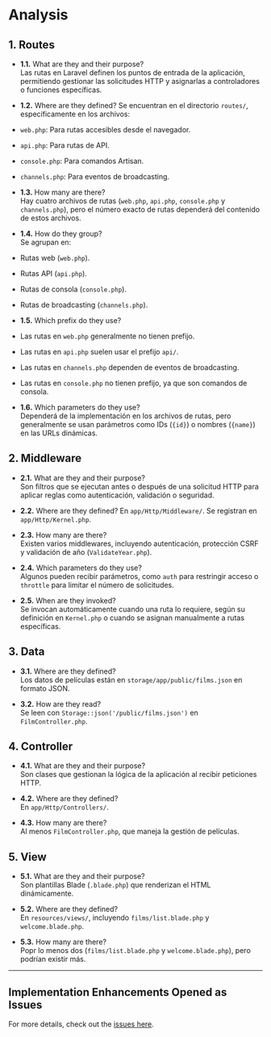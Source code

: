 # **Analysis**

## **1. Routes**
- **1.1.** What are they and their purpose?  
Las rutas en Laravel definen los puntos de entrada de la aplicación, permitiendo gestionar las
solicitudes HTTP y asignarlas a controladores o funciones específicas.

- **1.2.** Where are they defined? 
Se encuentran en el directorio `routes/`, específicamente en los archivos:
- `web.php`: Para rutas accesibles desde el navegador.
- `api.php`: Para rutas de API.
- `console.php`: Para comandos Artisan.
- `channels.php`: Para eventos de broadcasting. 

- **1.3.** How many are there?  
Hay cuatro archivos de rutas (`web.php`, `api.php`, `console.php` y `channels.php`), pero el
número exacto de rutas dependerá del contenido de estos archivos.

- **1.4.** How do they group?  
Se agrupan en:
- Rutas web (`web.php`).
- Rutas API (`api.php`).
- Rutas de consola (`console.php`).
- Rutas de broadcasting (`channels.php`).

- **1.5.** Which prefix do they use?  
- Las rutas en `web.php` generalmente no tienen prefijo.
- Las rutas en `api.php` suelen usar el prefijo `api/`.
- Las rutas en `channels.php` dependen de eventos de broadcasting.
- Las rutas en `console.php` no tienen prefijo, ya que son comandos de consola.

- **1.6.** Which parameters do they use?  
Dependerá de la implementación en los archivos de rutas, pero generalmente se usan parámetros
como IDs (`{id}`) o nombres (`{name}`) en las URLs dinámicas.

## **2. Middleware**
- **2.1.** What are they and their purpose?  
Son filtros que se ejecutan antes o después de una solicitud HTTP para aplicar reglas como
autenticación, validación o seguridad.

- **2.2.** Where are they defined? 
En `app/Http/Middleware/`. Se registran en `app/Http/Kernel.php`.

- **2.3.** How many are there?  
Existen varios middlewares, incluyendo autenticación, protección CSRF y validación de año
(`ValidateYear.php`).

- **2.4.** Which parameters do they use?  
Algunos pueden recibir parámetros, como `auth` para restringir acceso o `throttle` para limitar el número de solicitudes.

- **2.5.** When are they invoked?  
Se invocan automáticamente cuando una ruta lo requiere, según su definición en `Kernel.php` o
cuando se asignan manualmente a rutas específicas.

## **3. Data**
- **3.1.** Where are they defined?  
Los datos de películas están en `storage/app/public/films.json` en formato JSON.

- **3.2.** How are they read?  
Se leen con `Storage::json('/public/films.json')` en `FilmController.php`.

## **4. Controller**
- **4.1.** What are they and their purpose?  
Son clases que gestionan la lógica de la aplicación al recibir peticiones HTTP.

- **4.2.** Where are they defined?  
En `app/Http/Controllers/`.

- **4.3.** How many are there?  
Al menos `FilmController.php`, que maneja la gestión de películas.

## **5. View**
- **5.1.** What are they and their purpose?  
Son plantillas Blade (`.blade.php`) que renderizan el HTML dinámicamente.

- **5.2.** Where are they defined?  
En `resources/views/`, incluyendo `films/list.blade.php` y `welcome.blade.php`.

- **5.3.** How many are there?  
Popr lo menos dos (`films/list.blade.php` y `welcome.blade.php`), pero podrían existir
más.

---

## **Implementation Enhancements Opened as Issues**
For more details, check out the [issues here](https://github.com/Stucom-Pelai/M07_UF2_Laravel/issues).


